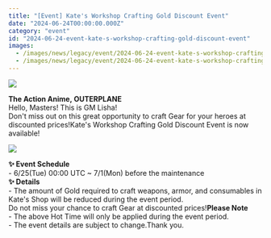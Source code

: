 ```yaml
---
title: "[Event] Kate's Workshop Crafting Gold Discount Event"
date: "2024-06-24T00:00:00.000Z"
category: "event"
id: "2024-06-24-event-kate-s-workshop-crafting-gold-discount-event"
images:
  - /images/news/legacy/event/2024-06-24-event-kate-s-workshop-crafting-gold-discount-event/349332a5293c43db99d10f0eb42edfad.webp
  - /images/news/legacy/event/2024-06-24-event-kate-s-workshop-crafting-gold-discount-event/5bece5fd2b994f89afdbe8c5fd1b2b1e.webp
---
```


![](/images/news/legacy/event/2024-06-24-event-kate-s-workshop-crafting-gold-discount-event/349332a5293c43db99d10f0eb42edfad.webp)  

**The Action Anime, OUTERPLANE**  
Hello, Masters! This is GM Lisha!  
Don't miss out on this great opportunity to craft Gear for your heroes at discounted prices!Kate's Workshop Crafting Gold Discount Event is now available!

![](/images/news/legacy/event/2024-06-24-event-kate-s-workshop-crafting-gold-discount-event/5bece5fd2b994f89afdbe8c5fd1b2b1e.webp)  
  

**✨ Event Schedule**  
\- 6/25(Tue) 00:00 UTC ~ 7/1(Mon) before the maintenance  
**✨ Details**  
\- The amount of Gold required to craft weapons, armor, and consumables in Kate's Shop will be reduced during the event period.  
Do not miss your chance to craft Gear at discounted prices!**Please Note**  
\- The above Hot Time will only be applied during the event period.  
\- The event details are subject to change.Thank you.
